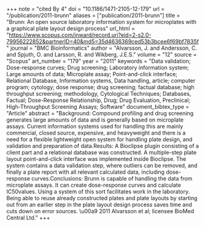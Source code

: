 +++
note = "cited By 4"
doi = "10.1186/1471-2105-12-179"
url = "/publication/2011-brunn"
aliases = ["publication/2011-brunn"]
title = "Brunn: An open source laboratory information system for microplates with a graphical plate layout design process"
url_html = "https://www.scopus.com/inward/record.uri?eid=2-s2.0-79956222852&partnerID=40&md5=35d4636369ced53b3bcee6f69bf7835f"
journal = "BMC Bioinformatics"
author = "Alvarsson, J. and Andersson, C. and Spjuth, O. and Larsson, R. and Wikberg, J.E.S."
volume = "12"
source = "Scopus"
art_number = "179"
year = "2011"
keywords = "Data validation;  Dose-response curves;  Drug screening;  Laboratory information system;  Large amounts of data;  Microplate assay;  Point-and-click interface;  Relational Database, Information systems, Data handling, article;  computer program;  cytology;  dose response;  drug screening;  factual database;  high throughput screening;  methodology, Cytological Techniques;  Databases, Factual;  Dose-Response Relationship, Drug;  Drug Evaluation, Preclinical;  High-Throughput Screening Assays;  Software"
document_bibtex_type = "Article"
abstract = "Background: Compound profiling and drug screening generates large amounts of data and is generally based on microplate assays. Current information systems used for handling this are mainly commercial, closed source, expensive, and heavyweight and there is a need for a flexible lightweight open system for handling plate design, and validation and preparation of data.Results: A Bioclipse plugin consisting of a client part and a relational database was constructed. A multiple-step plate layout point-and-click interface was implemented inside Bioclipse. The system contains a data validation step, where outliers can be removed, and finally a plate report with all relevant calculated data, including dose-response curves.Conclusions: Brunn is capable of handling the data from microplate assays. It can create dose-response curves and calculate IC50values. Using a system of this sort facilitates work in the laboratory. Being able to reuse already constructed plates and plate layouts by starting out from an earlier step in the plate layout design process saves time and cuts down on error sources. \u00a9 2011 Alvarsson et al; licensee BioMed Central Ltd."
+++

